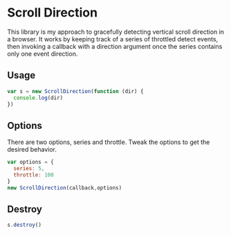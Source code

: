 # Scroll Direction

This library is my approach to gracefully detecting vertical scroll direction
in a browser. It works by keeping track of a series of throttled detect events,
then invoking a callback with a direction argument once the series contains
only one event direction.

## Usage

```javascript
var s = new ScrollDirection(function (dir) {
  console.log(dir)
})
```

## Options

There are two options, series and throttle. Tweak the options to get the
desired behavior.

```javascript
var options = {
  series: 5,
  throttle: 100
}
new ScrollDirection(callback,options)
```

## Destroy

```javascript
s.destroy()
```
